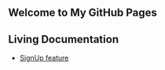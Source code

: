 ## Welcome to My GitHub Pages


## Living Documentation
- [SignUp feature](https://github.com/hungdao-testing/cubano_rwa/blob/main/target/concordion/com/rwa/specs/bankaccount/feature/SignUp.html)
